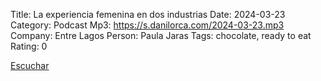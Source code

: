 Title: La experiencia femenina en dos industrias
Date: 2024-03-23
Category: Podcast
Mp3: https://s.danilorca.com/2024-03-23.mp3
Company: Entre Lagos
Person: Paula Jaras
Tags: chocolate, ready to eat
Rating: 0

<a href="https://s.danilorca.com/2024-03-23.mp3" type="audio/mpeg">
Escuchar
</a>
